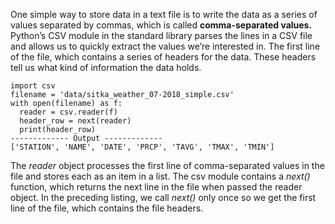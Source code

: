 One simple way to store data in a text file is to write the data as a series of values separated by commas, which is called <b>comma-separated values.</b>
Python’s CSV module in the standard library parses the lines in a CSV file and allows us to quickly extract the values we’re interested in.
The first line of the file, which contains a series of headers for the data. These headers tell us what kind of information the data holds.

```
import csv
filename = 'data/sitka_weather_07-2018_simple.csv'
with open(filename) as f:
  reader = csv.reader(f)
  header_row = next(reader)
  print(header_row)
------------- Output -------------  
['STATION', 'NAME', 'DATE', 'PRCP', 'TAVG', 'TMAX', 'TMIN']  
```

The <i>reader</i> object processes the first line of comma-separated values in the file and stores each as an item in a list.
The csv module contains a <i>next()</i> function, which returns the next line in the file when passed the reader object. In the preceding listing, we call <i>next()</i> only once so we get the first line of the file, which contains the file headers.

